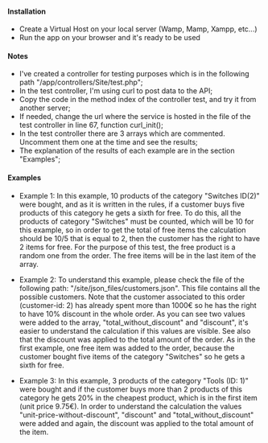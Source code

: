 #### Installation
- Create a Virtual Host on your local server (Wamp, Mamp, Xampp, etc...)
- Run the app on your browser and it's ready to be used


#### Notes
- I've created a controller for testing purposes which is in the following path "/app/controllers/Site/test.php";
- In the test controller, I'm using curl to post data to the API;
- Copy the code in the method index of the controller test, and try it from another server;
- If needed, change the url where the service is hosted in the file of the test controller in line 67, function curl_init();
- In the test controller there are 3 arrays which are commented. Uncomment them one at the time and see the results;
- The explanation of the results of each example are in the section "Examples";


#### Examples
- Example 1: In this example, 10 products of the category "Switches ID(2)" were bought, and as it is written in the rules, if a customer buys five products of this category he gets a sixth for free. To do this, all the products of category "Switches" must be counted, which will be 10 for this example, so in order to get the total of free items the calculation should be 10/5 that is equal to 2, then the customer has the right to have 2 items for free. For the purpose of this test, the free product is a random one from the order. The free items will be in the last item of the array.

- Example 2: To understand this example, please check the file of the following path: "/site/json_files/customers.json". This file contains all the possible customers. Note that the customer associated to this order (customer-id: 2) has already spent more than 1000€ so he has the right to have 10% discount in the whole order. As you can see two values were added to the array, "total_without_discount" and "discount", it's easier to understand the calculation if this values are visible. See also that the discount was applied to the total amount of the order. As in the first example, one free item was added to the order, because the customer bought five items of the category "Switches" so he gets a sixth for free.

- Example 3: In this example, 3 products of the category "Tools (ID: 1)"  were bought and if the customer buys more than 2 products of this category he gets 20% in the cheapest product, which is in the first item (unit price 9.75€). In order to understand the calculation the values "unit-price-without-discount", "discount" and "total_without_discount" were added and again, the discount was applied to the total amount of the item.
